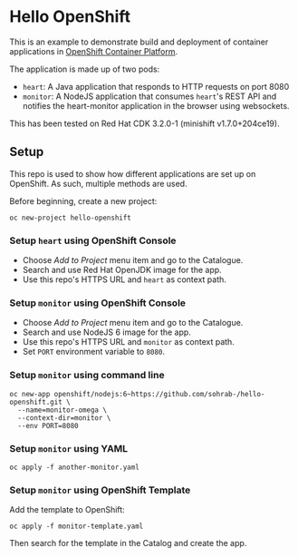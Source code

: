 Hello OpenShift
===

This is an example to demonstrate build and deployment of container applications in [OpenShift Container Platform]().

The application is made up of two pods:

* `heart`: A Java application that responds to HTTP requests on port 8080
* `monitor`: A NodeJS application that consumes `heart`'s REST API and notifies the heart-monitor application in the browser using websockets.

This has been tested on Red Hat CDK 3.2.0-1 (minishift v1.7.0+204ce19).

Setup
---

This repo is used to show how different applications are set up on OpenShift. As such, multiple methods are used.

Before beginning, create a new project:

```shell
oc new-project hello-openshift
```

### Setup `heart` using OpenShift Console

* Choose _Add to Project_ menu item and go to the Catalogue.
* Search and use Red Hat OpenJDK image for the app.
* Use this repo's HTTPS URL and `heart` as context path.

### Setup `monitor` using OpenShift Console

* Choose _Add to Project_ menu item and go to the Catalogue.
* Search and use NodeJS 6 image for the app.
* Use this repo's HTTPS URL and `monitor` as context path.
* Set `PORT` environment variable to `8080`.

### Setup `monitor` using command line

```shell
oc new-app openshift/nodejs:6~https://github.com/sohrab-/hello-openshift.git \
  --name=monitor-omega \
  --context-dir=monitor \
  --env PORT=8080
```

### Setup `monitor` using YAML

```shell
oc apply -f another-monitor.yaml
```

### Setup `monitor` using OpenShift Template

Add the template to OpenShift:

```shell
oc apply -f monitor-template.yaml
```

Then search for the template in the Catalog and create the app.